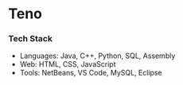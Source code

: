 # Teno 

### Tech Stack

- Languages: Java, C++, Python, SQL, Assembly  
- Web: HTML, CSS, JavaScript  
- Tools: NetBeans, VS Code, MySQL, Eclipse  


